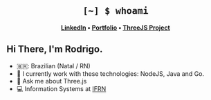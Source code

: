 <h2 align="center" style="font-family: Consolas, monospace;">
    [~] $ whoami
</h2>

<p align="center">
   <strong>
         <a href="https://www.linkedin.com/in/rodrigocoutinhodev/">Linkedln</a>
          •
         <a href="https://rodrigo-dev.vercel.app/">Portfolio</a>
         •
         <a href="https://geometry-3d.vercel.app/">ThreeJS Project</a>
   </strong>
</p>

## Hi There, I'm Rodrigo.

- 🇧🇷: Brazilian (Natal / RN)
- 🔭 I currently work with these technologies: NodeJS, Java and Go.
- 💬 Ask me about Three.js
- 💻 Information Systems at [IFRN](https://portal.ifrn.edu.br/)


